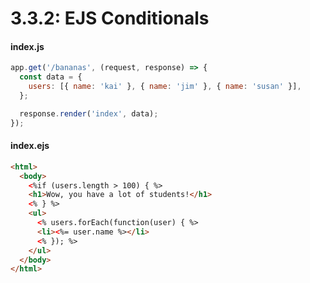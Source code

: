 # 3.3.2: EJS Conditionals

#### index.js

```javascript
app.get('/bananas', (request, response) => {
  const data = {
    users: [{ name: 'kai' }, { name: 'jim' }, { name: 'susan' }],
  };

  response.render('index', data);
});
```

#### index.ejs

```html
<html>
  <body>
    <%if (users.length > 100) { %>
    <h1>Wow, you have a lot of students!</h1>
    <% } %>
    <ul>
      <% users.forEach(function(user) { %>
      <li><%= user.name %></li>
      <% }); %>
    </ul>
  </body>
</html>
```
